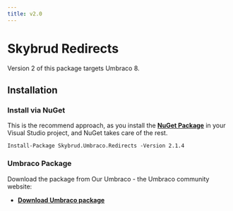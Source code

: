 ```yaml
---
title: v2.0
---
```


# Skybrud Redirects

Version 2 of this package targets Umbraco 8.

## Installation

### Install via NuGet
This is the recommend approach, as you install the [**NuGet Package**](https://www.nuget.org/packages/Skybrud.Umbraco.Redirects) in your Visual Studio project, and NuGet takes care of the rest.

```
Install-Package Skybrud.Umbraco.Redirects -Version 2.1.4
```

### Umbraco Package

Download the package from Our Umbraco - the Umbraco community website:

- <a href="https://our.umbraco.com/packages/website-utilities/skybrud-redirects/" target="_blank"><strong>Download Umbraco package</strong></a>